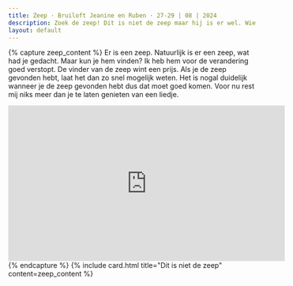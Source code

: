 ```yaml
---
title: Zeep · Bruiloft Jeanine en Ruben · 27-29 | 08 | 2024
description: Zoek de zeep! Dit is niet de zeep maar hij is er wel. Wie vind hem het eerst?
layout: default
---
```


{% capture zeep_content %}
Er is een zeep. Natuurlijk is er een zeep, wat had je gedacht. Maar kun je hem vinden? Ik heb hem voor de verandering
goed verstopt. De vinder van de zeep wint een prijs. Als je de zeep gevonden hebt, laat het dan zo snel mogelijk weten.
Het is nogal duidelijk wanneer je de zeep gevonden hebt dus dat moet goed komen. Voor nu rest mij niks meer dan je te
laten genieten van een liedje.
<div class="w-full flex justify-center mt-6">
<iframe width="560" height="315" src="https://www.youtube.com/embed/t99CXCA4GFs?si=Cc0CFFcbQ4KusDkv" title="YouTube video player" frameborder="0" allow="accelerometer; autoplay; clipboard-write; encrypted-media; gyroscope; picture-in-picture; web-share" allowfullscreen></iframe>
</div>
{% endcapture %}
{% include card.html title="Dit is niet de zeep" content=zeep_content %}

